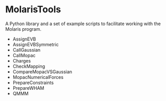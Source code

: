 # MolarisTools

A Python library and a set of example scripts to facilitate working with the Molaris program.

* AssignEVB
* AssignEVBSymmetric
* CallGaussian
* CallMopac
* Charges
* CheckMapping
* CompareMopacVSGaussian
* MopacNumericalForces
* PrepareConstraints
* PrepareWHAM
* QMMM
